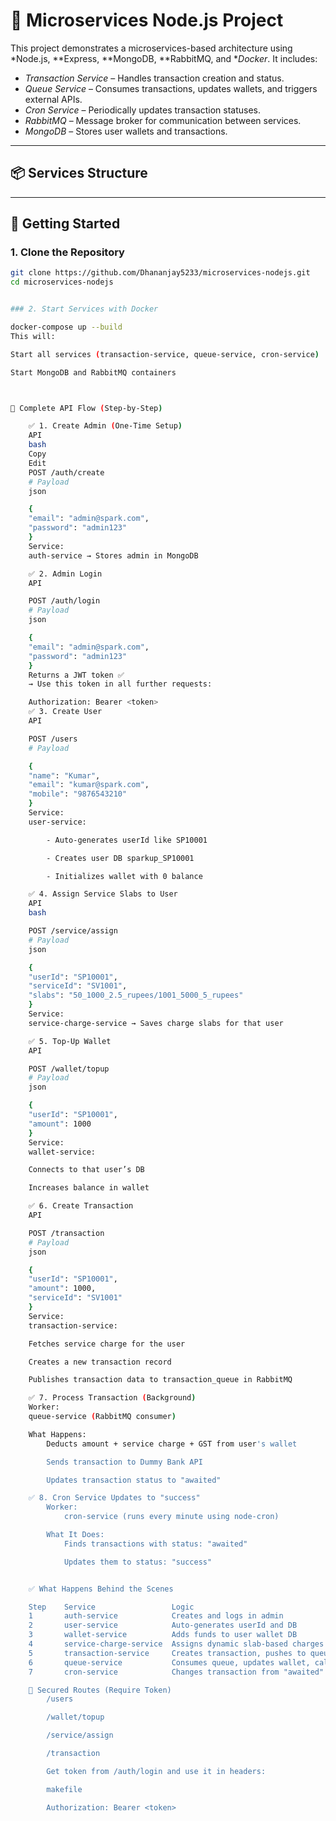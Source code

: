 # 🧩 Microservices Node.js Project

This project demonstrates a microservices-based architecture using *Node.js, **Express, **MongoDB, **RabbitMQ, and **Docker*. It includes:

- *Transaction Service* – Handles transaction creation and status.
- *Queue Service* – Consumes transactions, updates wallets, and triggers external APIs.
- *Cron Service* – Periodically updates transaction statuses.
- *RabbitMQ* – Message broker for communication between services.
- *MongoDB* – Stores user wallets and transactions.

---

## 📦 Services Structure

---

## 🚀 Getting Started

### 1. Clone the Repository

```bash
git clone https://github.com/Dhananjay5233/microservices-nodejs.git
cd microservices-nodejs


### 2. Start Services with Docker

docker-compose up --build
This will:

Start all services (transaction-service, queue-service, cron-service)

Start MongoDB and RabbitMQ containers



🔁 Complete API Flow (Step-by-Step)

    ✅ 1. Create Admin (One-Time Setup)
    API
    bash
    Copy
    Edit
    POST /auth/create
    # Payload
    json

    {
    "email": "admin@spark.com",
    "password": "admin123"
    }
    Service:
    auth-service → Stores admin in MongoDB

    ✅ 2. Admin Login
    API

    POST /auth/login
    # Payload
    json

    {
    "email": "admin@spark.com",
    "password": "admin123"
    }
    Returns a JWT token ✅
    → Use this token in all further requests:

    Authorization: Bearer <token>
    ✅ 3. Create User
    API

    POST /users
    # Payload

    {
    "name": "Kumar",
    "email": "kumar@spark.com",
    "mobile": "9876543210"
    }
    Service:
    user-service:

        - Auto-generates userId like SP10001

        - Creates user DB sparkup_SP10001

        - Initializes wallet with 0 balance

    ✅ 4. Assign Service Slabs to User
    API
    bash

    POST /service/assign
    # Payload
    json

    {
    "userId": "SP10001",
    "serviceId": "SV1001",
    "slabs": "50_1000_2.5_rupees/1001_5000_5_rupees"
    }
    Service:
    service-charge-service → Saves charge slabs for that user

    ✅ 5. Top-Up Wallet
    API

    POST /wallet/topup
    # Payload
    json

    {
    "userId": "SP10001",
    "amount": 1000
    }
    Service:
    wallet-service:

    Connects to that user’s DB

    Increases balance in wallet

    ✅ 6. Create Transaction
    API

    POST /transaction
    # Payload
    json

    {
    "userId": "SP10001",
    "amount": 1000,
    "serviceId": "SV1001"
    }
    Service:
    transaction-service:

    Fetches service charge for the user

    Creates a new transaction record

    Publishes transaction data to transaction_queue in RabbitMQ

    ✅ 7. Process Transaction (Background)
    Worker:
    queue-service (RabbitMQ consumer)

    What Happens:
        Deducts amount + service charge + GST from user's wallet

        Sends transaction to Dummy Bank API

        Updates transaction status to "awaited"

    ✅ 8. Cron Service Updates to "success"
        Worker:
            cron-service (runs every minute using node-cron)

        What It Does:
            Finds transactions with status: "awaited"

            Updates them to status: "success"


    ✅ What Happens Behind the Scenes

    Step	Service	                Logic
    1	    auth-service	        Creates and logs in admin
    2	    user-service	        Auto-generates userId and DB
    3	    wallet-service	        Adds funds to user wallet DB
    4	    service-charge-service	Assigns dynamic slab-based charges
    5	    transaction-service	    Creates transaction, pushes to queue
    6	    queue-service	        Consumes queue, updates wallet, calls dummy bank API
    7	    cron-service	        Changes transaction from "awaited" to "success" periodically

    🔐 Secured Routes (Require Token)
        /users

        /wallet/topup

        /service/assign

        /transaction

        Get token from /auth/login and use it in headers:

        makefile

        Authorization: Bearer <token>
